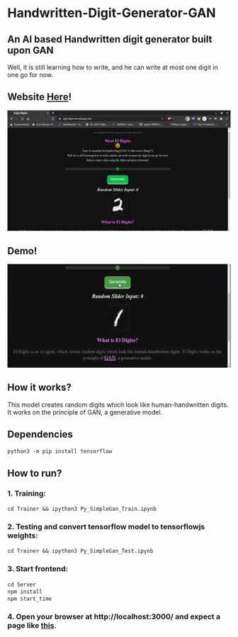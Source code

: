 # Handwritten-Digit-Generator-GAN
## An AI based Handwritten digit generator built upon GAN
Well, it is still learning how to write, and he can write at most one digit in one go for now.

## Website [Here](https://ugly-digits.herokuapp.com/)!

[![preview](./previews/preview.png)](https://ugly-digits.herokuapp.com/)

## Demo! 

![demo](./previews/digits.gif)




## How it works?

This model creates random digits which look like human-handwritten digits. It works on the principle of GAN, a generative model.

## Dependencies

```
python3 -m pip install tensorflow
```

## How to run?

### 1. Training: 

```
cd Trainer && ipython3 Py_SimpleGan_Train.ipynb
```

### 2. Testing and convert tensorflow model to tensorflowjs weights: 

```
cd Trainer && ipython3 Py_SimpleGan_Test.ipynb
```

### 3. Start frontend: 
```
cd Server
npm install
npm start_time
```

### 4. Open your browser at http://localhost:3000/ and expect a page like [this](https://ugly-digits.herokuapp.com/).
